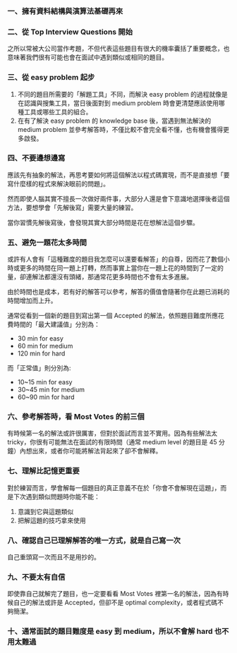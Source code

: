 ### 一、擁有資料結構與演算法基礎再來

### 二、從 Top Interview Questions 開始

之所以常被大公司當作考題，不但代表這些題目有很大的機率囊括了重要概念，也意味著我們很有可能也會在面試中遇到類似或相同的題目。

### 三、從 easy problem 起步

1. 不同的題目所需要的「解題工具」不同，而解決 easy problem 的過程就像是在認識與搜集工具，當日後面對到 medium problem 時會更清楚應該使用哪種工具或哪些工具的組合。
2. 在有了解決 easy problem 的 knowledge base 後，當遇到無法解決的 medium problem 並參考解答時，不僅比較不會完全看不懂，也有機會獲得更多啟發。

### 四、不要邊想邊寫

應該先有抽象的解法，再思考要如何將這個解法以程式碼實現，而不是直接想「要寫什麼樣的程式來解決眼前的問題」。

然而即使人腦其實不擅長一次做好兩件事，大部分人還是會下意識地選擇後者這個方法，要想學會「先解後寫」需要大量的練習。

當你習慣先解後寫後，會發現其實大部分時間是花在想解法這個步驟。

### 五、避免一題花太多時間

或許有人會有「這種難度的題目我怎麼可以還要看解答」的自尊，因而花了數個小時或更多的時間在同一題上打轉，然而事實上當你在一題上花的時間到了一定的量，卻連解法都還沒有頭緒，那通常花更多時間也不會有太多進展。

由於時間也是成本，若有好的解答可以參考，解答的價值會隨著你在此題已消耗的時間增加而上升。

通常從看到一個新的題目到寫出第一個 Accepted 的解法，依照題目難度所應花費時間的「最大建議值」分別為：

* 30 min for easy
* 60 min for medium
* 120 min for hard

而「正常值」則分別為:

* 10~15 min for easy
* 30~45 min for medium
* 60~90 min for hard

### 六、參考解答時，看 Most Votes 的前三個

有時候第一名的解法或許很厲害，但對於面試而言並不實用。因為有些解法太 tricky，你很有可能無法在面試的有限時間（通常 medium level 的題目是 45 分鐘）內想出來，或者你可能將解法背起來了卻不會解釋。

### 七、理解比記憶更重要

對於練習而言，學會解每一個題目的真正意義不在於「你會不會解現在這題」，而是下次遇到類似問題時你能不能：

1. 意識到它與這題類似
2. 把解這題的技巧拿來使用

### 八、確認自己已理解解答的唯一方式，就是自己寫一次

自己重頭寫一次而且不是用抄的。

### 九、不要太有自信

即使靠自己就解完了題目，也一定要看看 Most Votes 裡第一名的解法，因為有時候自己的解法或許是 Accepted，但卻不是 optimal complexity，或者程式碼不夠簡潔。

### 十、通常面試的題目難度是 easy 到 medium，所以不會解 hard 也不用太難過
